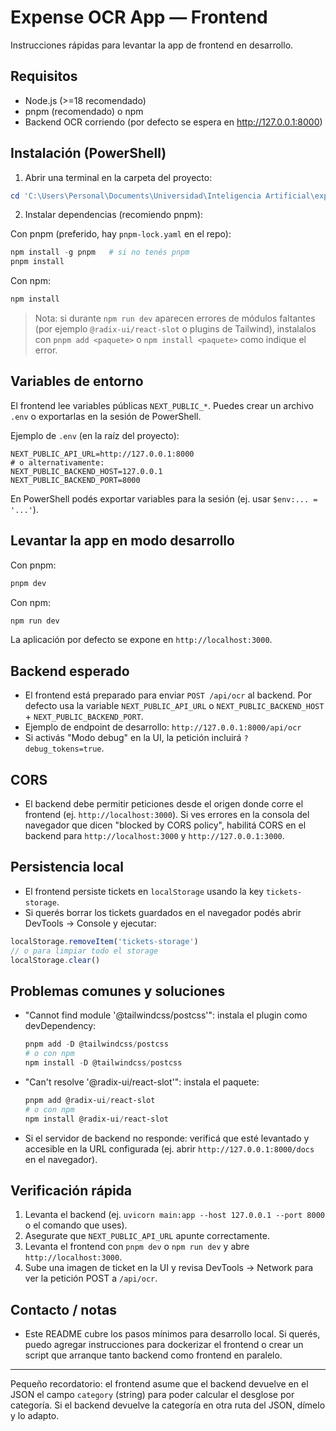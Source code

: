 # Expense OCR App — Frontend

Instrucciones rápidas para levantar la app de frontend en desarrollo.

## Requisitos
- Node.js (>=18 recomendado)
- pnpm (recomendado) o npm
- Backend OCR corriendo (por defecto se espera en http://127.0.0.1:8000)

## Instalación (PowerShell)

1. Abrir una terminal en la carpeta del proyecto:

```powershell
cd 'C:\Users\Personal\Documents\Universidad\Inteligencia Artificial\expense-ocr-app'
```

2. Instalar dependencias (recomiendo pnpm):

Con pnpm (preferido, hay `pnpm-lock.yaml` en el repo):

```powershell
npm install -g pnpm   # si no tenés pnpm
pnpm install
```

Con npm:

```powershell
npm install
```

> Nota: si durante `npm run dev` aparecen errores de módulos faltantes (por ejemplo `@radix-ui/react-slot` o plugins de Tailwind), instalalos con `pnpm add <paquete>` o `npm install <paquete>` como indique el error.

## Variables de entorno

El frontend lee variables públicas `NEXT_PUBLIC_*`. Puedes crear un archivo `.env` o exportarlas en la sesión de PowerShell.

Ejemplo de `.env` (en la raíz del proyecto):

```properties
NEXT_PUBLIC_API_URL=http://127.0.0.1:8000
# o alternativamente:
NEXT_PUBLIC_BACKEND_HOST=127.0.0.1
NEXT_PUBLIC_BACKEND_PORT=8000
```

En PowerShell podés exportar variables para la sesión (ej. usar `$env:... = '...'`).

## Levantar la app en modo desarrollo

Con pnpm:

```powershell
pnpm dev
```

Con npm:

```powershell
npm run dev
```

La aplicación por defecto se expone en `http://localhost:3000`.

## Backend esperado

- El frontend está preparado para enviar `POST /api/ocr` al backend. Por defecto usa la variable `NEXT_PUBLIC_API_URL` o `NEXT_PUBLIC_BACKEND_HOST` + `NEXT_PUBLIC_BACKEND_PORT`.
- Ejemplo de endpoint de desarrollo: `http://127.0.0.1:8000/api/ocr`
- Si activás "Modo debug" en la UI, la petición incluirá `?debug_tokens=true`.

## CORS

- El backend debe permitir peticiones desde el origen donde corre el frontend (ej. `http://localhost:3000`). Si ves errores en la consola del navegador que dicen "blocked by CORS policy", habilitá CORS en el backend para `http://localhost:3000` y `http://127.0.0.1:3000`.

## Persistencia local

- El frontend persiste tickets en `localStorage` usando la key `tickets-storage`.
- Si querés borrar los tickets guardados en el navegador podés abrir DevTools -> Console y ejecutar:

```javascript
localStorage.removeItem('tickets-storage')
// o para limpiar todo el storage
localStorage.clear()
```

## Problemas comunes y soluciones

- "Cannot find module '@tailwindcss/postcss'": instala el plugin como devDependency:
  ```powershell
  pnpm add -D @tailwindcss/postcss
  # o con npm
  npm install -D @tailwindcss/postcss
  ```
- "Can't resolve '@radix-ui/react-slot'": instala el paquete:
  ```powershell
  pnpm add @radix-ui/react-slot
  # o con npm
  npm install @radix-ui/react-slot
  ```
- Si el servidor de backend no responde: verificá que esté levantado y accesible en la URL configurada (ej. abrir `http://127.0.0.1:8000/docs` en el navegador).

## Verificación rápida

1. Levanta el backend (ej. `uvicorn main:app --host 127.0.0.1 --port 8000` o el comando que uses).
2. Asegurate que `NEXT_PUBLIC_API_URL` apunte correctamente.
3. Levanta el frontend con `pnpm dev` o `npm run dev` y abre `http://localhost:3000`.
4. Sube una imagen de ticket en la UI y revisa DevTools -> Network para ver la petición POST a `/api/ocr`.

## Contacto / notas

- Este README cubre los pasos mínimos para desarrollo local. Si querés, puedo agregar instrucciones para dockerizar el frontend o crear un script que arranque tanto backend como frontend en paralelo.

---
Pequeño recordatorio: el frontend asume que el backend devuelve en el JSON el campo `category` (string) para poder calcular el desglose por categoría. Si el backend devuelve la categoría en otra ruta del JSON, dímelo y lo adapto.
